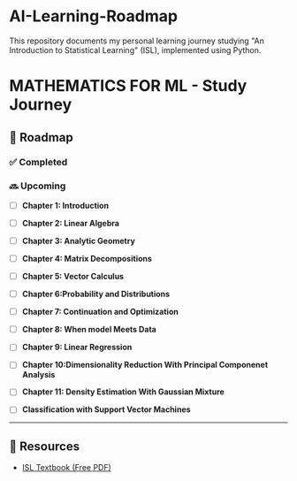 # AI-Learning-Roadmap
This repository documents my personal learning journey studying "An Introduction to Statistical Learning" (ISL), implemented using Python.
# MATHEMATICS FOR ML - Study Journey
## 🧭 Roadmap

### ✅ Completed
### 🔜 Upcoming
- [ ] **Chapter 1: Introduction**


- [ ] **Chapter 2: Linear Algebra** 


- [ ] **Chapter 3: Analytic Geometry** 
- [ ] **Chapter 4: Matrix Decompositions**

- [ ] **Chapter 5: Vector Calculus**


- [ ] **Chapter 6:Probability and Distributions**


- [ ] **Chapter 7: Continuation and Optimization**


- [ ] **Chapter 8: When model Meets Data**


- [ ] **Chapter 9: Linear Regression**


- [ ] **Chapter 10:Dimensionality Reduction With Principal Componenet Analysis**


- [ ] **Chapter 11: Density Estimation With Gaussian Mixture**


- [ ] **Classification with Support Vector Machines**






---


## 📌 Resources





- [ISL Textbook (Free PDF)](https://mml-book.github.io/)
